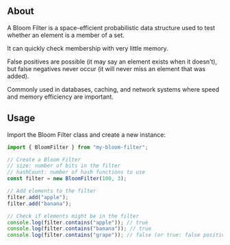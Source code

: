 ## About

A Bloom Filter is a space-efficient probabilistic data structure used to test whether an element is a member of a set.

It can quickly check membership with very little memory.

False positives are possible (it may say an element exists when it doesn’t), but false negatives never occur (it will never miss an element that was added).

Commonly used in databases, caching, and network systems where speed and memory efficiency are important.

## Usage

Import the Bloom Filter class and create a new instance:

```ts
import { BloomFilter } from "my-bloom-filter";

// Create a Bloom Filter
// size: number of bits in the filter
// hashCount: number of hash functions to use
const filter = new BloomFilter(100, 3);

// Add elements to the filter
filter.add("apple");
filter.add("banana");

// Check if elements might be in the filter
console.log(filter.contains("apple")); // true
console.log(filter.contains("banana")); // true
console.log(filter.contains("grape")); // false (or true: false positive)
```
